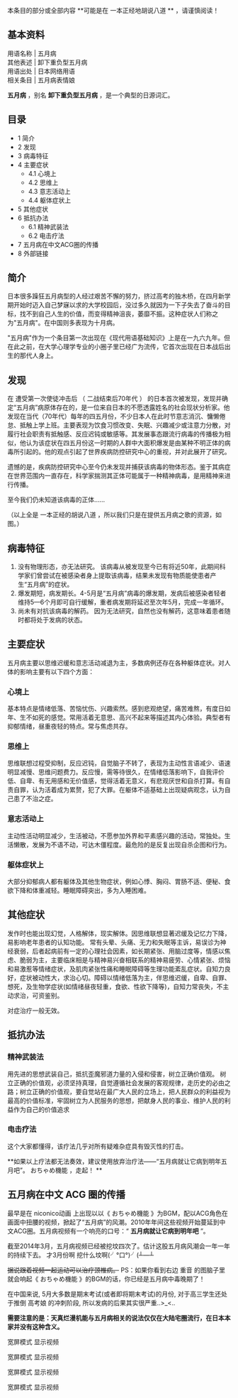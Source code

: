 本条目的部分或全部内容 **可能是在 一本正经地胡说八道  ** ，请谨慎阅读！

**基本资料**  
---  
用语名称  |  五月病   
其他表述  |  卸下重负型五月病   
用语出处  |  日本网络用语   
相关条目  |  五月病表情娘   
  
**五月病** ，别名 **卸下重负型五月病** ，是一个典型的日源词汇。

##  目录

  * 1  简介 
  * 2  发现 
  * 3  病毒特征 
  * 4  主要症状 
    * 4.1  心境上 
    * 4.2  思维上 
    * 4.3  意志活动上 
    * 4.4  躯体症状上 
  * 5  其他症状 
  * 6  抵抗办法 
    * 6.1  精神武装法 
    * 6.2  电击疗法 
  * 7  五月病在中文ACG圈的传播 
  * 8  外部链接 

##  简介

日本很多躁狂五月病型的人经过艰苦不懈的努力，挤过高考的独木桥，在四月新学期开始时迈入自己梦寐以求的大学校园后，没过多久就因为一下子失去了奋斗的目标，找不到自己人生的价值，而变得精神沮丧，萎靡不振。这种症状人们称之为"五月病"。在中国则多表现为十月病。

"五月病"作为一个条目第一次出现在《现代用语基础知识》上是在一九六九年。但在此之前，在大学心理学专业的小圈子里已经广为流传，它首次出现在日本战后出生的那代人身上。

##  发现

在  遭受第一次使徒冲击后  （  二战结束后70年代  ）
的日本首次被发现，发现并确定“五月病”病原体存在的，是一位来自日本的不愿透露姓名的社会现状分析家。他发现在当代（70年代）每年的四五月份，不少日本人在此时节意志消沉、慵懒倦怠、抵触上学上班。主要表现为饮食习惯改变、失眠、兴趣减少或注意力分散，对履行社会职责有抵触感、反应迟钝或敏感等。其发展事态跟流行病毒的传播极为相似，他认为该症状在四五月份这一时期的人群中大面积爆发是由某种不明正体的病毒所引起的。他的观点引起了世界疾病防控研究中心的重视，并对此展开了研究。

遗憾的是，疾病防控研究中心至今仍未发现并捕获该病毒的物体形态。鉴于其病症在世界范围内一直存在，科学家揣测其正体可能属于一种精神病毒，是用精神来进行传播。

至今我们仍未知道该病毒的正体……

（以上全是  一本正经的胡说八道  ，所以我们只是在提供五月病之歌的资源，如图。）

##  病毒特征

  1. 没有物理形态，亦无法研究。 该病毒从被发现至今已有将近50年，此期间科学家们曾尝试在被感染者身上提取该病毒，结果未发现有物质能使患者产生“五月病”的症状。 
  2. 爆发期短，病发期长。4-5月是“五月病”病毒的爆发期，发病后被感染者轻者维持5—6个月即可自行缓解，重者病发期将延迟至次年5月，完成一年循环。 
  3. 尚未有对抗该病毒的解药。 因为无法研究，自然也没有解药，这意味着患者随时都将处于发病的状态。 

##  主要症状

五月病主要以思维迟缓和意志活动减退为主，多数病例还存在各种躯体症状。对人体的影响主要有以下四个方面：

###  心境上

基本特点是情绪低落、苦恼忧伤、兴趣索然。感到悲观绝望，痛苦难熬，有度日如年、生不如死的感觉。常用活着无意思、高兴不起来等描述其内心体验。典型者有抑郁情绪，昼重夜轻的特点。常与焦虑共存。

###  思维上

思维联想过程受抑制，反应迟钝，自觉脑子不转了，表现为主动性言语减少、语速明显减慢、思维问题费力。反应慢，需等待很久，在情绪低落影响下，自我评价低、自卑、有无用感和无价值感，觉得活着无意义，有悲观厌世和自杀打算。有自责自罪，认为活着成为累赘，犯了大罪。在躯体不适基础上出现疑病观念，认为自己患了不治之症。

###  意志活动上

主动性活动明显减少，生活被动，不愿参加外界和平素感兴趣的活动，常独处。生活懒散，发展为不语不动，可达木僵程度。最危险的是反复出现自杀企图和行为。

###  躯体症状上

大部分抑郁病人都有躯体及其他生物症状，例如心悸、胸闷、胃肠不适、便秘、食欲下降和体重减轻。睡眠障碍突出，多为入睡困难。

##  其他症状

发作时也能出现幻觉，人格解体，现实解体。因思维联想显著迟缓及记忆力下降，易影响老年患者的认知功能。
常有头晕、头痛、无力和失眠等主诉，易误诊为神经衰弱，后者起病前有一定的心理社会因素，如长期紧张、用脑过度等，情感以焦虑、脆弱为主，主要临床相是与精神易兴奋相联系的精神易疲劳、心情紧张、烦恼和易激惹等情绪症状，及肌肉紧张性痛和睡眠障碍等生理功能紊乱症状。自知力良好，症状被动性大，求治心切。障碍以情绪低落为主，伴思维迟缓，自卑、自罪、想死，及生物学症状(如情绪昼夜轻重，食欲、性欲下降等)，自知力常丧失，不主动求治，可资鉴别。

对症治疗一般无效。

##  抵抗办法

###  精神武装法

用先进的思想武装自己，抵抗歪魔邪道力量的入侵和侵害，树立正确价值观。
树立正确的价值观，必须坚持真理，自觉遵循社会发展的客观规律，走历史的必由之路；树立正确的价值观，要自觉站在最广大人民的立场上，把人民群众的利益视为最高的价值标准，牢固树立为人民服务的思想，把献身人民的事业、维护人民的利益作为自己的价值追求

###  电击疗法

这个大家都懂得，该疗法几乎对所有疑难杂症具有毁灭性的打击。

**如果以上疗法都无法奏效，建议使用放弃治疗法——“五月病就让它病到明年五月吧”。 おちゃめ機能  ，走起！  **

##  五月病在中文  ACG  圈的传播

最早是在  niconico动画  上出现以以《  おちゃめ機能
》为BGM，配以ACG角色在画面中扭腰的视频，掀起了“五月病”的风潮。2010年年间这些视频开始蔓延到中文ACG圈。五月病视频有一个响亮的口号：“
**五月病就让它病到明年吧** ”。

截至2014年3月，五月病视频已经被挖坟四次了。估计这股五月病风潮会一年一年的持续下去。  才3月份啊 挖什么坟啊(╯°口°)╯(┴—┴

~~据说跟着视频一起运动可以治疗颈椎病。~~ PS：如果你看到右边  重音  的图脑子里就会响起《  おちゃめ機能
》的BGM的话，你已经是五月病中毒晚期了！

在中国来说, 5月大多数是期末考试(或者即将期末考试)的月份, 对于高三学生还处于推倒  高考娘  的冲刺阶段, 所以发病的后果其实很严重..>_<..

**需要注意的是：天真烂漫机能与五月病相关的说法仅仅在大陆宅圈流行，在日本本家并没有这种含义。**

宽屏模式  显示视频

宽屏模式  显示视频

宽屏模式  显示视频

宽屏模式  显示视频

  